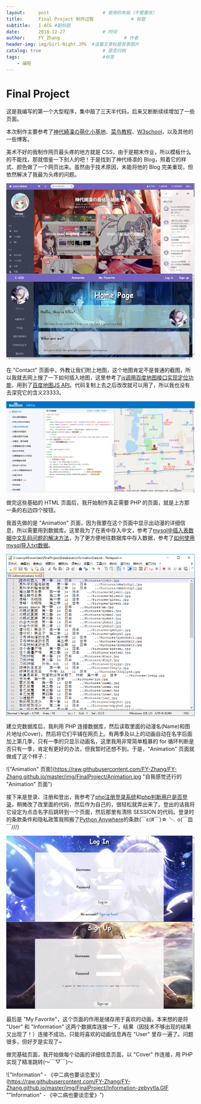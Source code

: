 ```yaml
---
layout:     post   				    # 使用的布局（不需要改）
title:      Final Project 制作过程				# 标题 
subtitle:   I-ACG #副标题
date:       2018-12-27 				# 时间
author:     FY_Zhang 						# 作者
header-img: img/Girl-Night.JPG 	#这篇文章标题背景图片
catalog: true 						# 是否归档
tags:								#标签
    - 编程
---
```

# Final Project

这是我编写的第一个大型程序，集中敲了三天半代码，后来又断断续续增加了一些页面。


本次制作主要参考了<a href = "https://lolico.moe/" target = "_blank">神代綺凜の萌化小基地</a>、<a href = "http://www.runoob.com/" target = "_blank">菜鸟教程</a>、<a href = "http://www.w3school.com.cn/index.html" target = "_blank">W3school</a>，以及其他的一些博客。

美术不好的我制作网页最头疼的地方就是 CSS，由于是期末作业，所以模板什么的不能找，那就借鉴一下别人的吧！于是找到了神代绮凛的 Blog，照着它的样式、颜色做了一个网页出来。虽然由于技术原因，未能将他的 Blog 完美重现，但依然解决了我最为头疼的问题。

![好看就行了，管它像不像呢 (￣▽￣)"](https://raw.githubusercontent.com/FY-Zhang/FY-Zhang.github.io/master/img/FinalProject/HomePage-Contrast.JPG "好看就行了，管它像不像呢 (￣▽￣)")

在 "Contact" 页面中，外教让我们附上地图，这个地图肯定不是普通的截图，所以我就去网上搜了一下如何插入地图，这里参考了<a href = "https://blog.csdn.net/wyl1401672169/article/details/79021112" target = "_blank">js调用百度地图接口实现定位功能</a>，用到了<a href = "http://lbsyun.baidu.com/index.php?title=jspopular">百度地图JS API</a>。代码复制上去之后改改就可以用了，所以我也没有去深究它的含义23333。

![百度地图JS API](https://raw.githubusercontent.com/FY-Zhang/FY-Zhang.github.io/master/img/FinalProject/JsAPI.GIF "百度地图JS API")

做完这些基础的 HTML 页面后，我开始制作真正需要 PHP 的页面，就是上方那一条的右边四个按钮。

我首先做的是 "Animation" 页面，因为我要在这个页面中显示出动漫的详细信息，所以需要用到数据库。这里我为了在表中存入中文，参考了<a href = "https://www.jb51.net/article/147131.htm" target = "_blank">mysql中插入表数据中文乱码问题的解决方法</a>，为了更方便地往数据库中存入数据，参考了<a href = "https://blog.csdn.net/qq_36832411/article/details/76619663" target = "_blank">如何使用mysql导入txt数据</a>。

![动画信息数据库](https://raw.githubusercontent.com/FY-Zhang/FY-Zhang.github.io/master/img/FinalProject/Database-txt.GIF "动画信息数据库")

建立完数据库后，我利用 PHP 连接数据库，然后读取里面的动漫名(Name)和图片地址(Cover)，然后将它们平铺在网页上。有两季及以上的动画自动在名字后面加上第几季，只有一季的只显示动画名，这里我用非常简单粗暴的 for 循环判断是否只有一季，肯定有更好的办法，但我暂时还想不到。于是，"Animation" 页面就做成了这个样子：

!["Animation" 页面](https://raw.githubusercontent.com/FY-Zhang/FY-Zhang.github.io/master/img/FinalProject/Animation.jpg "自我感觉还行的 "Animation" 页面")

接下来是登录、注册和登出，我参考了<a href = "https://www.cnblogs.com/leinov/p/3745401.html" target = "_blank">php注册登录系统</a>和<a href = "https://zhidao.baidu.com/question/1882548854151467788.html" target = "_blank">php判断用户是否登录</a>，稍微改了改里面的代码，然后作为自己的，很轻松就弄出来了。登出的话我将它设定为点击名字后跳转到一个页面，然后那里有清除 SESSION 的代码。登录时的条款条件和隐私政策我照搬了<a href = "https://www.pythonanywhere.com/" target = "_blank">Python Anywhere</a>的条款(￣ε(#￣)☆╰╮o(￣皿￣///)

![注册和登录](https://raw.githubusercontent.com/FY-Zhang/FY-Zhang.github.io/master/img/FinalProject/Login-Signup.jpg "Log in 和 Sign up")

最后是 "My Favorite"，这个页面的作用是储存用于喜欢的动画，本来想的是将 "User" 和 "Information" 这两个数据库连接一下，结果（因技术不够出现的结果又出现了！）连接不成功，只能将喜欢的动画信息再在 "User" 里存一遍了。问题很多，但好歹是实现了~

做完基础页面，我开始做每个动画的详细信息页面，以 "Cover" 作连接，用 PHP 实现了精准跳转(～￣▽￣)～

!["Information" - 《中二病也要谈恋爱》](https://raw.githubusercontent.com/FY-Zhang/FY-Zhang.github.io/master/img/FinalProject/Information-zebyytla.GIF ""Information" - 《中二病也要谈恋爱》")
